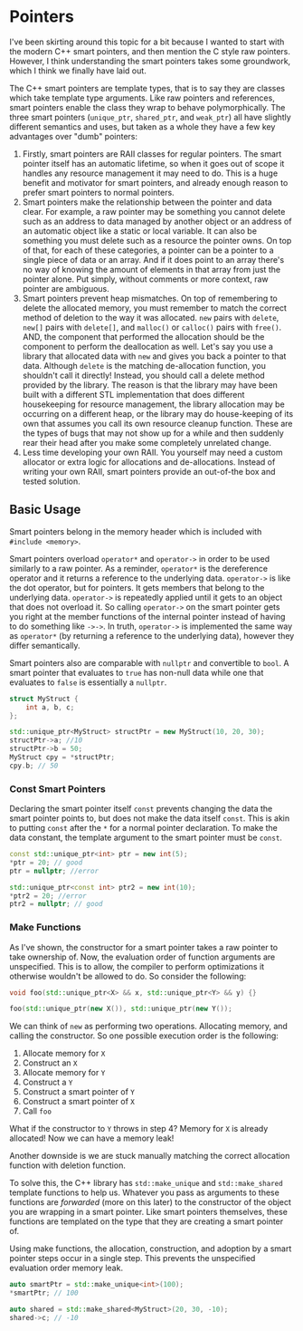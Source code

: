 # Pointers

I've been skirting around this topic for a bit because I wanted to start with the modern C++ smart pointers, and then mention the C style raw pointers. 
However, I think understanding the smart pointers takes some groundwork, which I think we finally have laid out.

The C++ smart pointers are template types, that is to say they are classes which take template type arguments. Like raw pointers and references, smart pointers enable the class they wrap to behave polymorphically. 
The three smart pointers (`unique_ptr`, `shared_ptr`, and `weak_ptr`) all have slightly different semantics and uses, but taken as a whole they have a few key advantages over "dumb" pointers:

1. Firstly, smart pointers are RAII classes for regular pointers. The smart pointer itself has an automatic lifetime, so when it goes out of scope it handles any resource management it may need to do. 
This is a huge benefit and motivator for smart pointers, and already enough reason to prefer smart pointers to normal pointers.
2. Smart pointers make the relationship between the pointer and data clear. 
For example, a raw pointer may be something you cannot delete such as an address to data managed by another object or an address of an automatic object like a static or local variable. 
It can also be something you must delete such as a resource the pointer owns. On top of that, for each of these categories, a pointer can be a pointer to a single piece of data or an array. 
And if it does point to an array there's no way of knowing the amount of elements in that array from just the pointer alone. Put simply, without comments or more context, raw pointer are ambiguous.
3. Smart pointers prevent heap mismatches. On top of remembering to delete the allocated memory, you must remember to match the correct method of deletion to the way it was allocated. 
`new` pairs with `delete`, `new[]` pairs with `delete[]`, and `malloc()` or `calloc()` pairs with `free()`. 
AND, the component that performed the allocation should be the component to perform the deallocation as well. Let's say you use a library that allocated data with `new` and gives you back a pointer to that data. 
Although `delete` is the matching de-allocation function, you shouldn't call it directly! Instead, you should call a delete method provided by the library. 
The reason is that the library may have been built with a different STL implementation that does different housekeeping for resource management, the library allocation may be occurring on a different heap, 
or the library may do house-keeping of its own that assumes you call its own resource cleanup function. 
These are the types of bugs that may not show up for a while and then suddenly rear their head after you make some completely unrelated change.
4. Less time developing your own RAII. You yourself may need a custom allocator or extra logic for allocations and de-allocations. 
Instead of writing your own RAII, smart pointers provide an out-of-the box and tested solution.

## Basic Usage

Smart pointers belong in the memory header which is included with `#include <memory>`.

Smart pointers overload `operator*` and `operator->` in order to be used similarly to a raw pointer. 
As a reminder, `operator*` is the dereference operator and it returns a reference to the underlying data. `operator->` is like the dot operator, but for pointers. 
It gets members that belong to the underlying data. `operator->` is repeatedly applied until it gets to an object that does not overload it. 
So calling `operator->` on the smart pointer gets you right at the member functions of the internal pointer instead of having to do something like `->->`. 
In truth, `operator->` is implemented the same way as `operator*` (by returning a reference to the underlying data), however they differ semantically.

Smart pointers also are comparable with `nullptr` and convertible to `bool`. A smart pointer that evaluates to `true` has non-null data while one that evaluates to `false` is essentially a `nullptr`.

```C++
struct MyStruct {
    int a, b, c;
};

std::unique_ptr<MyStruct> structPtr = new MyStruct(10, 20, 30);
structPtr->a; //10
structPtr->b = 50;
MyStruct cpy = *structPtr;
cpy.b; // 50
```

### Const Smart Pointers

Declaring the smart pointer itself `const` prevents changing the data the smart pointer points to, but does not make the data itself `const`. 
This is akin to putting `const` after the `*` for a normal pointer declaration.
To make the data constant, the template argument to the smart pointer must be `const`.

```C++
const std::unique_ptr<int> ptr = new int(5);
*ptr = 20; // good
ptr = nullptr; //error

std::unique_ptr<const int> ptr2 = new int(10);
*ptr2 = 20; //error
ptr2 = nullptr; // good
```

### Make Functions

As I've shown, the constructor for a smart pointer takes a raw pointer to take ownership of.
Now, the evaluation order of function arguments are unspecified. This is to allow,
the compiler to perform optimizations it otherwise wouldn't be allowed to do.
So consider the following:

```C++
void foo(std::unique_ptr<X> && x, std::unique_ptr<Y> && y) {}

foo(std::unique_ptr(new X()), std::unique_ptr(new Y());
```

We can think of `new` as performing two operations. Allocating memory, and calling the constructor.
So one possible execution order is the following:

1. Allocate memory for `X`
2. Construct an `X`
3. Allocate memory for `Y`
4. Construct a `Y`
5. Construct a smart pointer of `Y`
6. Construct a smart pointer of `X`
7. Call `foo`

What if the constructor to `Y` throws in step 4? Memory for `X` is already allocated!
Now we can have a memory leak!

Another downside is we are stuck manually matching the correct allocation function with deletion function.

To solve this, the C++ library has `std::make_unique` and `std::make_shared` template functions to help us. 
Whatever you pass as arguments to these functions are *forwarded* (more on this later) to the constructor of the object you are wrapping in a smart pointer. 
Like smart pointers themselves, these functions are templated on the type that they are creating a smart pointer of.

Using make functions, the allocation, construction, and adoption by a smart pointer steps occur in a single step. This prevents the
unspecified evaluation order memory leak.

```C++
auto smartPtr = std::make_unique<int>(100);
*smartPtr; // 100

auto shared = std::make_shared<MyStruct>(20, 30, -10);
shared->c; // -10
```